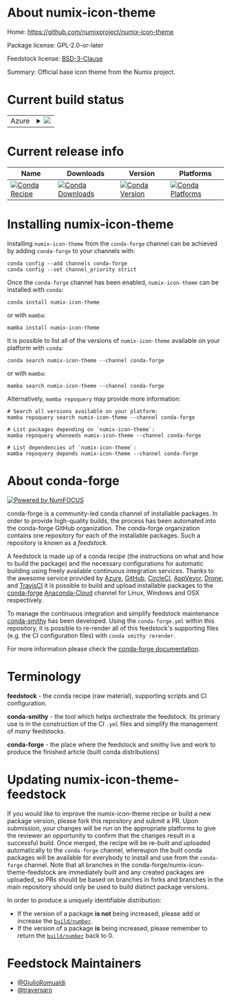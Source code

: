 About numix-icon-theme
======================

Home: https://github.com/numixproject/numix-icon-theme

Package license: GPL-2.0-or-later

Feedstock license: [BSD-3-Clause](https://github.com/conda-forge/numix-icon-theme-feedstock/blob/main/LICENSE.txt)

Summary: Official base icon theme from the Numix project.

Current build status
====================


<table>
    
  <tr>
    <td>Azure</td>
    <td>
      <details>
        <summary>
          <a href="https://dev.azure.com/conda-forge/feedstock-builds/_build/latest?definitionId=15927&branchName=main">
            <img src="https://dev.azure.com/conda-forge/feedstock-builds/_apis/build/status/numix-icon-theme-feedstock?branchName=main">
          </a>
        </summary>
        <table>
          <thead><tr><th>Variant</th><th>Status</th></tr></thead>
          <tbody><tr>
              <td>linux_64</td>
              <td>
                <a href="https://dev.azure.com/conda-forge/feedstock-builds/_build/latest?definitionId=15927&branchName=main">
                  <img src="https://dev.azure.com/conda-forge/feedstock-builds/_apis/build/status/numix-icon-theme-feedstock?branchName=main&jobName=linux&configuration=linux%20linux_64_" alt="variant">
                </a>
              </td>
            </tr><tr>
              <td>osx_64</td>
              <td>
                <a href="https://dev.azure.com/conda-forge/feedstock-builds/_build/latest?definitionId=15927&branchName=main">
                  <img src="https://dev.azure.com/conda-forge/feedstock-builds/_apis/build/status/numix-icon-theme-feedstock?branchName=main&jobName=osx&configuration=osx%20osx_64_" alt="variant">
                </a>
              </td>
            </tr><tr>
              <td>win_64</td>
              <td>
                <a href="https://dev.azure.com/conda-forge/feedstock-builds/_build/latest?definitionId=15927&branchName=main">
                  <img src="https://dev.azure.com/conda-forge/feedstock-builds/_apis/build/status/numix-icon-theme-feedstock?branchName=main&jobName=win&configuration=win%20win_64_" alt="variant">
                </a>
              </td>
            </tr>
          </tbody>
        </table>
      </details>
    </td>
  </tr>
</table>

Current release info
====================

| Name | Downloads | Version | Platforms |
| --- | --- | --- | --- |
| [![Conda Recipe](https://img.shields.io/badge/recipe-numix--icon--theme-green.svg)](https://anaconda.org/conda-forge/numix-icon-theme) | [![Conda Downloads](https://img.shields.io/conda/dn/conda-forge/numix-icon-theme.svg)](https://anaconda.org/conda-forge/numix-icon-theme) | [![Conda Version](https://img.shields.io/conda/vn/conda-forge/numix-icon-theme.svg)](https://anaconda.org/conda-forge/numix-icon-theme) | [![Conda Platforms](https://img.shields.io/conda/pn/conda-forge/numix-icon-theme.svg)](https://anaconda.org/conda-forge/numix-icon-theme) |

Installing numix-icon-theme
===========================

Installing `numix-icon-theme` from the `conda-forge` channel can be achieved by adding `conda-forge` to your channels with:

```
conda config --add channels conda-forge
conda config --set channel_priority strict
```

Once the `conda-forge` channel has been enabled, `numix-icon-theme` can be installed with `conda`:

```
conda install numix-icon-theme
```

or with `mamba`:

```
mamba install numix-icon-theme
```

It is possible to list all of the versions of `numix-icon-theme` available on your platform with `conda`:

```
conda search numix-icon-theme --channel conda-forge
```

or with `mamba`:

```
mamba search numix-icon-theme --channel conda-forge
```

Alternatively, `mamba repoquery` may provide more information:

```
# Search all versions available on your platform:
mamba repoquery search numix-icon-theme --channel conda-forge

# List packages depending on `numix-icon-theme`:
mamba repoquery whoneeds numix-icon-theme --channel conda-forge

# List dependencies of `numix-icon-theme`:
mamba repoquery depends numix-icon-theme --channel conda-forge
```


About conda-forge
=================

[![Powered by
NumFOCUS](https://img.shields.io/badge/powered%20by-NumFOCUS-orange.svg?style=flat&colorA=E1523D&colorB=007D8A)](https://numfocus.org)

conda-forge is a community-led conda channel of installable packages.
In order to provide high-quality builds, the process has been automated into the
conda-forge GitHub organization. The conda-forge organization contains one repository
for each of the installable packages. Such a repository is known as a *feedstock*.

A feedstock is made up of a conda recipe (the instructions on what and how to build
the package) and the necessary configurations for automatic building using freely
available continuous integration services. Thanks to the awesome service provided by
[Azure](https://azure.microsoft.com/en-us/services/devops/), [GitHub](https://github.com/),
[CircleCI](https://circleci.com/), [AppVeyor](https://www.appveyor.com/),
[Drone](https://cloud.drone.io/welcome), and [TravisCI](https://travis-ci.com/)
it is possible to build and upload installable packages to the
[conda-forge](https://anaconda.org/conda-forge) [Anaconda-Cloud](https://anaconda.org/)
channel for Linux, Windows and OSX respectively.

To manage the continuous integration and simplify feedstock maintenance
[conda-smithy](https://github.com/conda-forge/conda-smithy) has been developed.
Using the ``conda-forge.yml`` within this repository, it is possible to re-render all of
this feedstock's supporting files (e.g. the CI configuration files) with ``conda smithy rerender``.

For more information please check the [conda-forge documentation](https://conda-forge.org/docs/).

Terminology
===========

**feedstock** - the conda recipe (raw material), supporting scripts and CI configuration.

**conda-smithy** - the tool which helps orchestrate the feedstock.
                   Its primary use is in the construction of the CI ``.yml`` files
                   and simplify the management of *many* feedstocks.

**conda-forge** - the place where the feedstock and smithy live and work to
                  produce the finished article (built conda distributions)


Updating numix-icon-theme-feedstock
===================================

If you would like to improve the numix-icon-theme recipe or build a new
package version, please fork this repository and submit a PR. Upon submission,
your changes will be run on the appropriate platforms to give the reviewer an
opportunity to confirm that the changes result in a successful build. Once
merged, the recipe will be re-built and uploaded automatically to the
`conda-forge` channel, whereupon the built conda packages will be available for
everybody to install and use from the `conda-forge` channel.
Note that all branches in the conda-forge/numix-icon-theme-feedstock are
immediately built and any created packages are uploaded, so PRs should be based
on branches in forks and branches in the main repository should only be used to
build distinct package versions.

In order to produce a uniquely identifiable distribution:
 * If the version of a package **is not** being increased, please add or increase
   the [``build/number``](https://docs.conda.io/projects/conda-build/en/latest/resources/define-metadata.html#build-number-and-string).
 * If the version of a package **is** being increased, please remember to return
   the [``build/number``](https://docs.conda.io/projects/conda-build/en/latest/resources/define-metadata.html#build-number-and-string)
   back to 0.

Feedstock Maintainers
=====================

* [@GiulioRomualdi](https://github.com/GiulioRomualdi/)
* [@traversaro](https://github.com/traversaro/)

